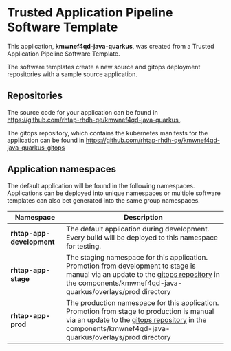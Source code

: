 # Trusted Application Pipeline Software Template

This application, **kmwnef4qd-java-quarkus**, was created from a Trusted Application Pipeline Software Template.

The software templates create a new source and gitops deployment repositories with a sample source application. 

## Repositories

The source code for your application can be found in [https://github.com/rhtap-rhdh-qe/kmwnef4qd-java-quarkus ](https://github.com/rhtap-rhdh-qe/kmwnef4qd-java-quarkus ).
 
The gitops repository, which contains the kubernetes manifests for the application can be found in 
[https://github.com/rhtap-rhdh-qe/kmwnef4qd-java-quarkus-gitops ](https://github.com/rhtap-rhdh-qe/kmwnef4qd-java-quarkus-gitops ) 

## Application namespaces 

The default application will be found in the following namespaces. Applications can be deployed into unique namespaces or multiple software templates can also bet generated into the same group namespaces.  

|  Namespace   |  Description   |  
| -------- | -------- |   
| **rhtap-app-development** | The default application during development. Every build will be deployed to this namespace for testing. | 
| **rhtap-app-stage** | The staging namespace for this application. Promotion from development to stage is manual via an update to the [gitops repository](https://github.com/rhtap-rhdh-qe/kmwnef4qd-java-quarkus-gitops ) in the components/kmwnef4qd-java-quarkus/overlays/prod directory |  
| **rhtap-app-prod** | The production namespace for this application. Promotion from stage to production is manual via an update to the [gitops repository](https://github.com/rhtap-rhdh-qe/kmwnef4qd-java-quarkus-gitops ) in the components/kmwnef4qd-java-quarkus/overlays/prod directory | 